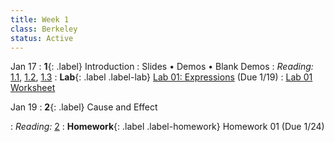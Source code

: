```yaml
---
title: Week 1
class: Berkeley
status: Active
---
```


Jan 17
: **1**{: .label} Introduction
 : Slides &#8226; Demos &#8226; Blank Demos
: *Reading:* [1.1](https://inferentialthinking.com/chapters/01/1/intro.html), [1.2](https://inferentialthinking.com/chapters/01/2/why-data-science.html), [1.3](https://inferentialthinking.com/chapters/01/3/Plotting_the_Classics.html)
: **Lab**{: .label .label-lab} [Lab 01: Expressions](https://data8.datahub.berkeley.edu/hub/user-redirect/git-pull?repo=https%3A%2F%2Fgithub.com%2Fdata-8%2Fmaterials-sp24&urlpath=tree%2Fmaterials-sp24%2Flab%2Flab01%2Flab01.ipynb) (Due 1/19)
 : [Lab 01 Worksheet](https://drive.google.com/file/d/1xH5ULcAX-Wrr3jy9ylk_sSWTOUyuIOeG/view?usp=sharing)


Jan 19
: **2**{: .label} Cause and Effect
 <!-- : [Slides](#) &#8226; [Demos](#) &#8226; [Blank Demos](#) -->
: *Reading:* [2](https://inferentialthinking.com/chapters/02/causality-and-experiments.html)
: **Homework**{: .label .label-homework} Homework 01 (Due 1/24)